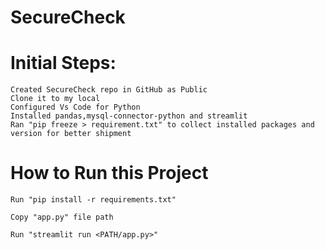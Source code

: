 # SecureCheck

# Initial Steps:

    Created SecureCheck repo in GitHub as Public
    Clone it to my local
    Configured Vs Code for Python
    Installed pandas,mysql-connector-python and streamlit
    Ran "pip freeze > requirement.txt" to collect installed packages and version for better shipment

# How to Run this Project

    Run "pip install -r requirements.txt"

    Copy "app.py" file path

    Run "streamlit run <PATH/app.py>"
